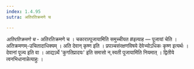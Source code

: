 ```yaml
---
index: 1.4.95
sutra: अतिरतिक्रमणे च

---
```

_अतिरतिक्रमणे च_ - अतिरतिक्रमणे च । चकारात्पूजायामिति समुच्चीयत #इत्याह — पूजायां चेति । अतिक्रमणम्-उचितादाधिक्यम् । अति देवान् कृष्ण इति । प्रपञ्चसंरक्षणविषये देवेभ्योऽधिकः कृष्ण इत्यर्थः । देवानां पूज्य इति वा । आद्यऽर्थे 'कुगतिप्रादयः' इति समासो न,स्वती पूजायामि॑ति नियमात् । द्वितीये त्वनभिधानान्नेत्याहुः ।